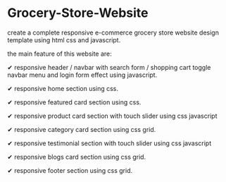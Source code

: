 # Grocery-Store-Website

create a complete responsive e-commerce grocery store website design template using html css and javascript.

the main feature of this website are:

✔ responsive header / navbar with search form / shopping cart toggle navbar menu and login form effect using javascript.

✔ responsive home section using css.

✔ responsive featured card section using css.

✔ responsive product card section with touch slider using css javascript

✔ responsive category card section using css grid.

✔ responsive testimonial section with touch slider using css javascript

✔ responsive blogs card section using css grid.

✔ responsive footer section using css grid.
